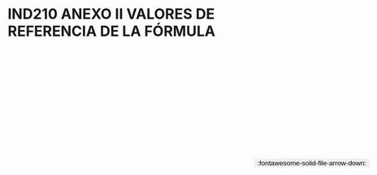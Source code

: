 
# IND210 ANEXO II VALORES DE REFERENCIA DE LA FÓRMULA

<a href='../IND210 ANEXO II VALORES DE REFERENCIA DE LA FÓRMULA.pdf' download>
<button class='md-button -primary' 
id='download-btn' style="position: fixed; top: 10%; right: 20px; 
        transform: translateY(-50%); z-index: 1000;  border: none; ">
:fontawesome-solid-file-arrow-down: 
</button>
</a>

<div 
    id='../IND210 ANEXO II VALORES DE REFERENCIA DE LA FÓRMULA.pdf' 
    data-pdf-url='../IND210 ANEXO II VALORES DE REFERENCIA DE LA FÓRMULA.pdf'
    style=' width: 100%; height: auto;overflow: auto;'>
</div>

